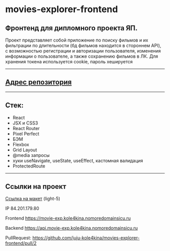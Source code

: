 # movies-explorer-frontend

## Фронтенд для дипломного проекта ЯП.

Проект представляет собой приложение по поиску фильмов и их фильтрации по длительности (бд фильмов находится в стороннем API), с возможностью регистрации и авторизации пользователя, изменения информации о пользователе, а также сохранению фильмов в ЛК. Для хранения токена используется cookie, пароль хешируется

---

## [Адрес репозитория](https://github.com/juju-kole4kina/movies-explorer-frontend)

---

## Стек:

- React
- JSX и CSS3
- React Router
- Pixel Perfect
- БЭМ
- Flexbox
- Grid Layout
- @media запросы
- хуки useNavigate, useState, useEffect, кастомная валидация
- ProtectedRoute

---

## Ссылки на проект

[Ссылка на макет](https://disk.yandex.ru/d/Jy9Ul746Uy6Jpw) (light-5)

IP 84.201.179.80

Frontend https://movie-exp.kole4kina.nomoredomainsicu.ru

Backend https://api.movie-exp.kole4kina.nomoredomainsicu.ru

PullRequest: https://github.com/juju-kole4kina/movies-explorer-frontend/pull/2
